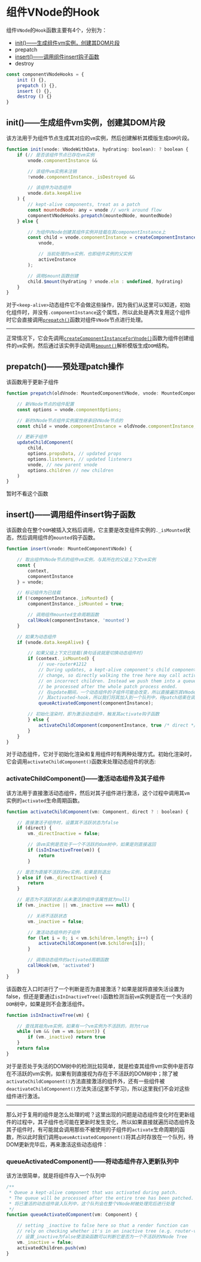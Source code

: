 # 组件VNode的Hook

组件`VNode`的`Hook`函数主要有4个，分别为：

- [init()——生成组件vm实例，创建其DOM片段](#init%e7%94%9f%e6%88%90%e7%bb%84%e4%bb%b6vm%e5%ae%9e%e4%be%8b%e5%88%9b%e5%bb%ba%e5%85%b6dom%e7%89%87%e6%ae%b5)
- prepatch
- [insert()——调用组件insert钩子函数](#insert%e8%b0%83%e7%94%a8%e7%bb%84%e4%bb%b6insert%e9%92%a9%e5%ad%90%e5%87%bd%e6%95%b0)
- destroy

```js
const componentVNodeHooks = {
    init () {},
    prepatch () {},
    insert () {},
    destroy () {}
}
```

## init()——生成组件vm实例，创建其DOM片段

该方法用于为组件节点生成其对应的`vm`实例，然后创建解析其模版生成`DOM`片段。

```js
function init(vnode: VNodeWithData, hydrating: boolean): ? boolean {
    if (// 是否该组件节点已存在vm实例
        vnode.componentInstance &&

        // 该组件vm实例未注销
        !vnode.componentInstance._isDestroyed &&

        // 该组件为动态组件
        vnode.data.keepAlive
    ) {
        // kept-alive components, treat as a patch
        const mountedNode: any = vnode // work around flow
        componentVNodeHooks.prepatch(mountedNode, mountedNode)
    } else {

        // 为组件VNode创建其组件实例并挂载在其componentInstance上
        const child = vnode.componentInstance = createComponentInstanceForVnode(
            vnode,

            // 当前处理的vm实例，也即组件实例的父实例
            activeInstance
        );

        // 调用$mount函数创建
        child.$mount(hydrating ? vnode.elm : undefined, hydrating)
    }
}
```

对于`<keep-alive>`动态组件它不会做这些操作，因为我们从这里可以知道，初始化组件时，并没有`.componentInstance`这个属性，所以此处是再次复用这个组件时它会直接调用[`prepatch()`](#prepatch%e9%a2%84%e5%a4%84%e7%90%86patch%e6%93%8d%e4%bd%9c)函数对组件`VNode`节点进行处理。
____
正常情况下，它会先调用[`createComponentInstanceForVnode()`](./创建组件VNode的实例/创建组件VNode的实例/README.md)函数为组件创建组件的`vm`实例，然后通过该实例手动调用[`$mount()`](../../../../beforeMount/README.md)解析模版生成`DOM`结构。

## prepatch()——预处理patch操作

该函数用于更新子组件

```js
function prepatch(oldVnode: MountedComponentVNode, vnode: MountedComponentVNode) {

    // 新VNode节点的组件配置
    const options = vnode.componentOptions;

    // 新的VNode节点组件实例属性继承旧VNode节点的
    const child = vnode.componentInstance = oldVnode.componentInstance;

    // 更新子组件
    updateChildComponent(
        child,
        options.propsData, // updated props
        options.listeners, // updated listeners
        vnode, // new parent vnode
        options.children // new children
    )
}
```

暂时不看这个函数

## insert()——调用组件insert钩子函数

该函数会在整个`DOM`被插入文档后调用，它主要是改变组件实例的`._isMounted`状态，然后调用组件的`mounted`钩子函数。

```js
function insert(vnode: MountedComponentVNode) {

    // 取出组件VNode节点的组件vm实例，与其所在的父级上下文vm实例
    const {
        context,
        componentInstance
    } = vnode;

    // 标记组件为已挂载
    if (!componentInstance._isMounted) {
        componentInstance._isMounted = true;

        // 调用组件mounted生命周期函数
        callHook(componentInstance, 'mounted')
    }

    // 如果为动态组件
    if (vnode.data.keepAlive) {

        // 如果父级上下文已挂载(换句话说就是切换动态组件时)
        if (context._isMounted) {
            // vue-router#1212
            // During updates, a kept-alive component's child components may
            // change, so directly walking the tree here may call activated hooks
            // on incorrect children. Instead we push them into a queue which will
            // be processed after the whole patch process ended.
            // 在update期间，一个动态组件的子组件可能会改变，所以直接遍历其VNode树可能会再次调用
            // 其activated-hook，所以我们将其加入到一个队列中，待patch结束在调用
            queueActivatedComponent(componentInstance);

        // 初始化渲染时，即为激活动态组件，触发其activate钩子函数
        } else {
            activateChildComponent(componentInstance, true /* direct */ )
        }
    }
}
```

对于动态组件，它对于初始化渲染和复用组件时有两种处理方式。初始化渲染时，它会调用`activateChildComponent()`函数来处理动态组件的状态:

### activateChildComponent()——激活动态组件及其子组件

该方法用于直接激活动态组件，然后对其子组件进行激活，这个过程中调用其`vm`实例的`activated`生命周期函数。

```js
function activateChildComponent(vm: Component, direct ? : boolean) {

    // 直接激活子组件时，设置其不活跃状态为false
    if (direct) {
        vm._directInactive = false;

        // 该vm实例是否处于一个不活跃的dom树中，如果是则直接返回
        if (isInInactiveTree(vm)) {
            return
        }

    // 是否为直接不活跃的mv实例，如果是则退出
    } else if (vm._directInactive) {
        return
    }

    // 是否为不活跃状态(从未激活的组件该属性就为null)
    if (vm._inactive || vm._inactive === null) {

        // 关闭不活跃状态
        vm._inactive = false;

        // 激活动态组件的子组件
        for (let i = 0; i < vm.$children.length; i++) {
            activateChildComponent(vm.$children[i]);
        }

        // 调用动态组件的activated周期函数
        callHook(vm, 'activated')
    }
}
```

该函数在入口时进行了一个判断是否为直接激活？如果是就将直接失活设置为false，但还是要通过`isInInactiveTree()`函数检测当前`vm`实例是否在一个失活的`DOM`树中，如果是则不会激活组件。

```js
function isInInactiveTree(vm) {

    // 查找其祖先vm实例，如果有一个vm实例为不活跃的，则为true
    while (vm && (vm = vm.$parent)) {
        if (vm._inactive) return true
    }
    return false
}
```

对于是否处于失活的DOM树中的检测比较简单，就是检查其组件vm实例中是否存在不活跃的vm实例，如果有则直接视为存在于不活跃的DOM树中；除了被`activateChildComponent()`方法直接激活的组件外，还有一些组件被`deactivateChildComponent()`方法失活(这里不学习)，所以这里我们不会对这些组件进行激活。
____
那么对于复用的组件是怎么处理的呢？这里出现的问题是动态组件变化时在更新组件的过程中，其子组件也可能在更新时发生变化，所以如果直接就遍历动态组件及其子组件时，有可能就会调用那些不被使用的子组件的`activate`生命周期的函数，所以此时我们调用`queueActivatedComponent()`将其占时存放在一个队列，待DOM更新完毕后，再来激活这些动态组件：

### queueActivatedComponent()——将动态组件存入更新队列中

该方法很简单，就是将组件存入一个队列中

```js
/**
 * Queue a kept-alive component that was activated during patch.
 * The queue will be processed after the entire tree has been patched.
 * 将已激活的动态组件装入队列中，这个队列会在整个VNode树被处理完后进行处理
 */
function queueActivatedComponent(vm: Component) {

    // setting _inactive to false here so that a render function can
    // rely on checking whether it's in an inactive tree (e.g. router-view)
    // 设置_inactive为false使渲染函数可以判断它是否为一个不活跃的VNode Tree
    vm._inactive = false;
    activatedChildren.push(vm)
}
```
